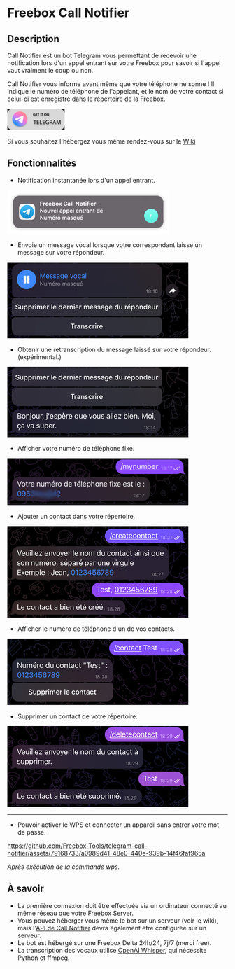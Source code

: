 # Freebox Call Notifier

## Description

Call Notifier est un bot Telegram vous permettant de recevoir une notification lors d'un appel entrant sur votre Freebox pour savoir si l'appel vaut vraiment le coup ou non.

Call Notifier vous informe avant même que votre téléphone ne sonne ! Il indique le numéro de téléphone de l'appelant, et le nom de votre contact si celui-ci est enregistré dans le répertoire de la Freebox.

<a href="https://t.me/freebox_call_notifier_bot"> <img src="assets/on-telegram.png"> </a>

Si vous souhaitez l'hébergez vous même rendez-vous sur le [Wiki](https://github.com/Freebox-Tools/telegram-call-notifier/wiki/H%C3%A9berger-soi%E2%80%90m%C3%AAme)


## Fonctionnalités

- Notification instantanée lors d'un appel entrant.

![Appel entrant](assets/image.png)

- Envoie un message vocal lorsque votre correspondant laisse un message sur votre répondeur.
  
![Vocal](assets/image1.jpg)

- Obtenir une retranscription du message laissé sur votre répondeur. (expérimental.)

![Retranscription](assets/image3.jpg)

- Afficher votre numéro de téléphone fixe.
  
![Numéro de téléphone](assets/image4.png)

- Ajouter un contact dans votre répertoire.
  
![Ajouter un contact](assets/image5.jpg)

- Afficher le numéro de téléphone d'un de vos contacts.
  
![Numéro d'un contact](assets/image6.jpg)

- Supprimer un contact de votre répertoire.
  
![Supprimer un contact](assets/image7.jpg)

_____
- Pouvoir activer le WPS et connecter un appareil sans entrer votre mot de passe.

https://github.com/Freebox-Tools/telegram-call-notifier/assets/79168733/a0989d41-48e0-440e-939b-14f46faf965a

*Après exécution de la commande wps.*


## À savoir

- La première connexion doit être effectuée via un ordinateur connecté au même réseau que votre Freebox Server.
- Vous pouvez héberger vous même le bot sur un serveur (voir le wiki), mais l'[API de Call Notifier](https://github.com/Freebox-Tools/api-notifier) devra également être configurée sur un serveur.
- Le bot est hébergé sur une Freebox Delta 24h/24, 7j/7 (merci free).
- La transcription des vocaux utilise [OpenAI Whisper](https://github.com/openai/whisper), qui nécessite Python et ffmpeg.
